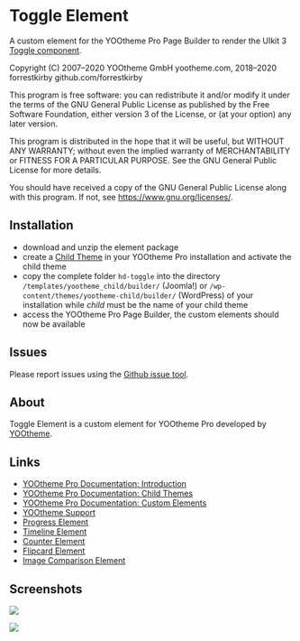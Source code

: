 # Toggle Element

A custom element for the YOOtheme Pro Page Builder to render the UIkit 3 [Toggle component](https://getuikit.com/docs/toggle).

Copyright (C) 2007–2020 YOOtheme GmbH yootheme.com, 2018–2020 forrestkirby github.com/forrestkirby

This program is free software: you can redistribute it and/or modify
it under the terms of the GNU General Public License as published by
the Free Software Foundation, either version 3 of the License, or
(at your option) any later version.

This program is distributed in the hope that it will be useful,
but WITHOUT ANY WARRANTY; without even the implied warranty of
MERCHANTABILITY or FITNESS FOR A PARTICULAR PURPOSE. See the
GNU General Public License for more details.

You should have received a copy of the GNU General Public License
along with this program. If not, see <https://www.gnu.org/licenses/>.

## Installation

- download and unzip the element package
- create a [Child Theme](https://yootheme.com/support/yootheme-pro/joomla/developers-child-themes) in your YOOtheme Pro installation and activate the child theme
- copy the complete folder `hd-toggle` into the directory `/templates/yootheme_child/builder/` (Joomla!) or `/wp-content/themes/yootheme-child/builder/` (WordPress) of your installation while *child* must be the name of your child theme
- access the YOOtheme Pro Page Builder, the custom elements should now be available

## Issues

Please report issues using the [Github issue tool](../../issues).

## About

Toggle Element is a custom element for YOOtheme Pro developed by [YOOtheme](https://yootheme.com).

## Links

- [YOOtheme Pro Documentation: Introduction](https://yootheme.com/support/yootheme-pro/joomla/introduction)
- [YOOtheme Pro Documentation: Child Themes](https://yootheme.com/support/yootheme-pro/joomla/developers-child-themes)
- [YOOtheme Pro Documentation: Custom Elements](https://yootheme.com/support/yootheme-pro/joomla/developers-elements)
- [YOOtheme Support](https://yootheme.com/support)
- [Progress Element](https://github.com/forrestkirby/progress-element)
- [Timeline Element](https://github.com/forrestkirby/timeline-element)
- [Counter Element](https://github.com/forrestkirby/counter-element)
- [Flipcard Element](https://github.com/forrestkirby/flipcard-element)
- [Image Comparison Element](https://github.com/forrestkirby/image-comparison-element)

## Screenshots

![](https://herzog-dupont.de/images/tutorials/tutorial-toggle-2.jpg)

![](https://herzog-dupont.de/images/tutorials/tutorial-toggle-3.jpg)
